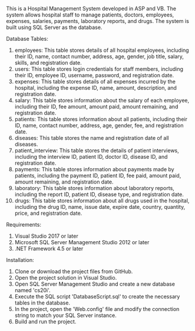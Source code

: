 
This is a Hospital Management System developed in ASP and VB. The system allows hospital staff to manage patients, doctors, employees, expenses, salaries, payments, laboratory reports, and drugs. The system is built using SQL Server as the database.

Database Tables:
1. employees: This table stores details of all hospital employees, including their ID, name, contact number, address, age, gender, job title, salary, skills, and registration date.
2. users: This table stores login credentials for staff members, including their ID, employee ID, username, password, and registration date.
3. expenses: This table stores details of all expenses incurred by the hospital, including the expense ID, name, amount, description, and registration date.
4. salary: This table stores information about the salary of each employee, including their ID, fee amount, amount paid, amount remaining, and registration date.
5. patients: This table stores information about all patients, including their ID, name, contact number, address, age, gender, fee, and registration date.
6. diseases: This table stores the name and registration date of all diseases.
7. patient_interview: This table stores the details of patient interviews, including the interview ID, patient ID, doctor ID, disease ID, and registration date.
8. payments: This table stores information about payments made by patients, including the payment ID, patient ID, fee paid, amount paid, amount remaining, and registration date.
9. laboratory: This table stores information about laboratory reports, including the report ID, patient ID, disease type, and registration date.
10. drugs: This table stores information about all drugs used in the hospital, including the drug ID, name, issue date, expire date, country, quantity, price, and registration date.

Requirements:
1. Visual Studio 2017 or later
2. Microsoft SQL Server Management Studio 2012 or later
3. .NET Framework 4.5 or later

Installation:
1. Clone or download the project files from GitHub.
2. Open the project solution in Visual Studio.
3. Open SQL Server Management Studio and create a new database named 'cs20i'.
4. Execute the SQL script 'DatabaseScript.sql' to create the necessary tables in the database.
5. In the project, open the 'Web.config' file and modify the connection string to match your SQL Server instance.
6. Build and run the project.

